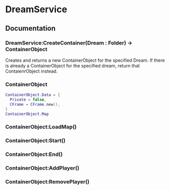 # DreamService
## Documentation
### DreamService:CreateContainer(Dream : Folder) -> ContainerObject
Creates and returns a new ContainerObject for the specified Dream. If there is already a ContainerObject for the specified dream, return that ContaienrObject instead.

### ContainerObject
```lua
ContainerObject.Data = {
  Private = false,
  CFrame = CFrame.new(),
}
ContainerObject.Map
```
### ContainerObject:LoadMap()

### ContainerObject:Start()

### ContainerObject:End()

### ContainerObject:AddPlayer()

### ContainerObject:RemovePlayer()
